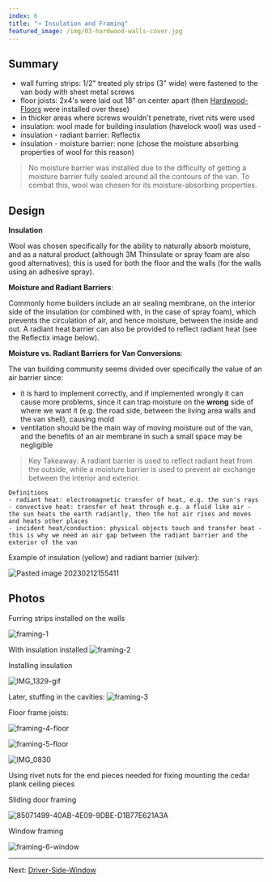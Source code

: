 ```yaml
---
index: 6
title: "→ Insulation and Framing"
featured_image: /img/03-hardwood-walls-cover.jpg
---
```


## Summary
- wall furring strips: 1/2" treated ply strips (3" wide) were fastened to the van body with sheet metal screws
- floor joists: 2x4's were laid out 18" on center apart (then [Hardwood-Floors](Hardwood-Floors) were installed over these)
- in thicker areas where screws wouldn't penetrate, rivet nits were used 
- insulation: wool made for building insulation (havelock wool) was used - 
- insulation - radiant barrier: Reflectix
- insulation - moisture barrier: none (chose the moisture absorbing properties of wool for this reason)

> No moisture barrier was installed due to the difficulty of getting a moisture barrier fully sealed around all the contours of the van. To combat this, wool was chosen for its moisture-absorbing properties.

## Design

**Insulation**

Wool was chosen specifically for the ability to naturally absorb moisture, and as a natural product (although 3M Thinsulate or spray foam are also good alternatives); this is used for both the floor and the walls (for the walls using an adhesive spray). 

**Moisture and Radiant Barriers**:

Commonly home builders include an air sealing membrane, on the interior side of the insulation (or combined with, in the case of spray foam), which prevents the circulation of air, and hence moisture, between the inside and out. A radiant heat barrier can also be provided to reflect radiant heat (see the Reflectix image below).

**Moisture vs. Radiant Barriers for Van Conversions**:

The van building community seems divided over specifically the value of an air barrier since:
- it is hard to implement correctly, and if implemented wrongly it can cause more problems, since it can trap moisture on the **wrong** side of where we want it (e.g. the road side, between the living area walls and the van shell), causing mold
- ventilation should be the main way of moving moisture out of the van, and the benefits of an air membrane in such a small space may be negligible

> Key Takeaway: A radiant barrier is used to reflect radiant heat from the outside, while a moisture barrier is used to prevent air exchange between the interior and exterior.

```
Definitions
- radiant heat: electromagnetic transfer of heat, e.g. the sun's rays
- convective heat: transfer of heat through e.g. a fluid like air - the sun heats the earth radiantly, then the hot air rises and moves and heats other places 
- incident heat/conduction: physical objects touch and transfer heat - this is why we need an air gap between the radiant barrier and the exterior of the van
```

Example of insulation (yellow) and radiant barrier (silver):

![Pasted image 20230212155411](img/Pasted%20image%2020230212155411.png)

## Photos

Furring strips installed on the walls

![framing-1](img/framing-1.jpg)

With insulation installed
![framing-2](img/framing-2.jpg)

Installing insulation

![IMG_1329-gif](img/IMG_1329-gif.gif)

Later, stuffing in the cavities:
![framing-3](img/framing-3.gif)


Floor frame joists: 

![framing-4-floor](img/framing-4-floor.jpg)

![framing-5-floor](img/framing-5-floor.jpg)

![IMG_0830](img/IMG_0830.jpg)

Using rivet nuts for the end pieces needed for fixing mounting the cedar plank ceiling pieces

Sliding door framing

![85071499-40AB-4E09-9DBE-D1B77E621A3A](img/85071499-40AB-4E09-9DBE-D1B77E621A3A.jpeg)

Window framing

![framing-6-window](img/framing-6-window.jpeg)

---

Next:  [Driver-Side-Window](Driver-Side-Window)